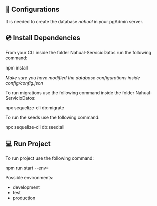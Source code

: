 ﻿## 🔌 Configurations

It is needed to create the database *nahual* in your pgAdmin server.

## 💿 Install Dependencies

From your CLI inside the folder Nahual-ServicioDatos run the following command:

npm install

*Make sure you have modified the database configurations inside config/config.json*

To run migrations use the following command inside the folder Nahual-ServicioDatos:

npx sequelize-cli db:migrate

To run the seeds use the following command:

npx sequelize-cli db:seed:all

## 💻 Run Project

To run project use the following command:

npm run start --env=<Environment>

Possible environments:

* development
* test
* production